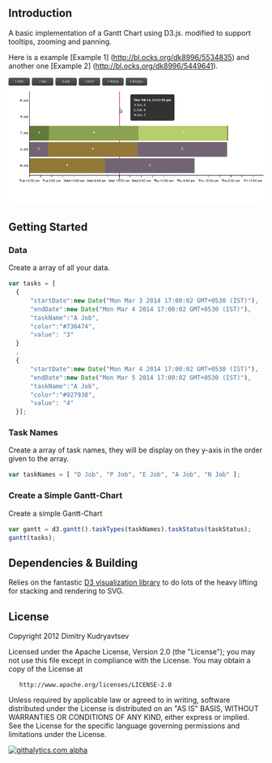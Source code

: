 ## Introduction
A basic implementation of a Gantt Chart using D3.js. modified to support tooltips, zooming and panning.

Here is a example [Example 1] (http://bl.ocks.org/dk8996/5534835) and another one [Example 2] (http://bl.ocks.org/dk8996/5449641).

![screenshot](https://raw.githubusercontent.com/ixaxaar/Gantt-Chart/master/examples/screenshot1.png)

## Getting Started
### Data
Create a array of all your data.

```javascript
var tasks = [
  {
      "startDate":new Date("Mon Mar 3 2014 17:00:02 GMT+0530 (IST)"),
      "endDate":new Date("Mon Mar 4 2014 17:00:02 GMT+0530 (IST)"),
      "taskName":"A Job",
      "color":"#736474",
      "value": "3"
  }
  ,
  {
      "startDate":new Date("Mon Mar 4 2014 17:00:02 GMT+0530 (IST)"),
      "endDate":new Date("Mon Mar 5 2014 17:00:02 GMT+0530 (IST)"),
      "taskName":"A Job",
      "color":"#927938",
      "value": "4"
  }];

```

### Task Names
Create a array of task names, they will be display on they y-axis in the order given to the array.

```javascript
var taskNames = [ "D Job", "P Job", "E Job", "A Job", "N Job" ];
```

### Create a Simple Gantt-Chart
Create a simple Gantt-Chart

```javascript
var gantt = d3.gantt().taskTypes(taskNames).taskStatus(taskStatus);
gantt(tasks);
```

## Dependencies & Building
Relies on the fantastic [D3 visualization library](http://mbostock.github.com/d3/) to do lots of the heavy lifting for stacking and rendering to SVG.

## License

   Copyright 2012 Dimitry Kudryavtsev

   Licensed under the Apache License, Version 2.0 (the "License");
   you may not use this file except in compliance with the License.
   You may obtain a copy of the License at

       http://www.apache.org/licenses/LICENSE-2.0

   Unless required by applicable law or agreed to in writing, software
   distributed under the License is distributed on an "AS IS" BASIS,
   WITHOUT WARRANTIES OR CONDITIONS OF ANY KIND, either express or implied.
   See the License for the specific language governing permissions and
   limitations under the License.

   [![githalytics.com alpha](https://cruel-carlota.pagodabox.com/c088458a0319a78b63aaea9c54fba4de "githalytics.com")](http://githalytics.com/dk8996/Gantt-Chart)

